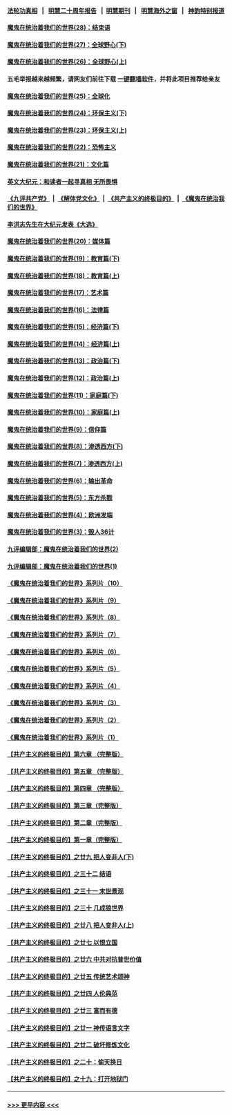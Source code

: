 #### [法轮功真相](https://github.com/gfw-breaker/truth/blob/master/README.md?t=0) &nbsp;&nbsp;|&nbsp;&nbsp; [明慧二十周年报告](https://github.com/gfw-breaker/mh-reports/blob/master/README.md?t=0) &nbsp;&nbsp;|&nbsp;&nbsp;[明慧期刊](https://github.com/gfw-breaker/mh-qikan) &nbsp;&nbsp;|&nbsp;&nbsp; [明慧海外之窗](https://github.com/gfw-breaker/mh-news/blob/master/README.md?t=0) &nbsp;&nbsp;|&nbsp;&nbsp; [神韵特别报道](https://github.com/gfw-breaker/mh-news/blob/master/shenyun.md?t=0)
#### [魔鬼在统治着我们的世界(28)：结束语](../pages/nsc422/n10936246.md?t=06240601) 
#### [魔鬼在统治着我们的世界(27)：全球野心(下)](../pages/nsc422/n10928319.md?t=06240601) 
#### [魔鬼在统治着我们的世界(26)：全球野心(上)](../pages/nsc422/n10900318.md?t=06240601) 
#### 五毛举报越来越频繁，请网友们前往下载 [一键翻墙软件](https://github.com/gfw-breaker/ssr-accounts)，并将此项目推荐给亲友
#### [魔鬼在统治着我们的世界(25)：全球化](../pages/nsc422/n10788205.md?t=06240601) 
#### [魔鬼在统治着我们的世界(24)：环保主义(下)](../pages/nsc422/n10695307.md?t=06240601) 
#### [魔鬼在统治着我们的世界(23)：环保主义(上)](../pages/nsc422/n10688613.md?t=06240601) 
#### [魔鬼在统治着我们的世界(22)：恐怖主义](../pages/nsc422/n10614727.md?t=06240601) 
#### [魔鬼在统治着我们的世界(21)：文化篇](../pages/nsc422/n10597706.md?t=06240601) 
#### [英文大纪元：和读者一起寻真相 无所畏惧](../pages/nsc422/n12542027.md?t=06240601) 
#### [《九评共产党》](https://github.com/begood0513/9ping.md/blob/master/README.md) &nbsp;|&nbsp; [《解体党文化》](../../../../jtdwh.md/blob/master/README.md)  &nbsp;|&nbsp; [《共产主义的终极目的》](../../../../gczydzjmd.md/blob/master/README.md) &nbsp;|&nbsp; [《魔鬼在统治我们的世界》](../../../../mgztzwmdsj.md/blob/master/README.md) 
#### [李洪志先生在大纪元发表《大选》](../pages/nsc422/n12534746.md?t=06240601) 
#### [魔鬼在统治着我们的世界(20)：媒体篇](../pages/nsc422/n10586579.md?t=06240601) 
#### [魔鬼在统治着我们的世界(19)：教育篇(下)](../pages/nsc422/n10564808.md?t=06240601) 
#### [魔鬼在统治着我们的世界(18)：教育篇(上)](../pages/nsc422/n10526970.md?t=06240601) 
#### [魔鬼在统治着我们的世界(17)：艺术篇](../pages/nsc422/n10499093.md?t=06240601) 
#### [魔鬼在统治着我们的世界(16)：法律篇](../pages/nsc422/n10485969.md?t=06240601) 
#### [魔鬼在统治着我们的世界(15)：经济篇(下)](../pages/nsc422/n10469975.md?t=06240601) 
#### [魔鬼在统治着我们的世界(14)：经济篇(上)](../pages/nsc422/n10457370.md?t=06240601) 
#### [魔鬼在统治着我们的世界(13)：政治篇(下)](../pages/nsc422/n10448270.md?t=06240601) 
#### [魔鬼在统治着我们的世界(12)：政治篇(上)](../pages/nsc422/n10444576.md?t=06240601) 
#### [魔鬼在统治着我们的世界(11)：家庭篇(下)](../pages/nsc422/n10440961.md?t=06240601) 
#### [魔鬼在统治着我们的世界(10)：家庭篇(上)](../pages/nsc422/n10435448.md?t=06240601) 
#### [魔鬼在统治着我们的世界(9)：信仰篇](../pages/nsc422/n10432159.md?t=06240601) 
#### [魔鬼在统治着我们的世界(8)：渗透西方(下)](../pages/nsc422/n10429603.md?t=06240601) 
#### [魔鬼在统治着我们的世界(7)：渗透西方(上)](../pages/nsc422/n10426013.md?t=06240601) 
#### [魔鬼在统治着我们的世界(6)：输出革命](../pages/nsc422/n10421536.md?t=06240601) 
#### [魔鬼在统治着我们的世界(5)：东方杀戮](../pages/nsc422/n10417707.md?t=06240601) 
#### [魔鬼在统治着我们的世界(4)：欧洲发端](../pages/nsc422/n10414890.md?t=06240601) 
#### [魔鬼在统治着我们的世界(3)：毁人36计](../pages/nsc422/n10411583.md?t=06240601) 
#### [九评编辑部：魔鬼在统治着我们的世界(2)](../pages/nsc422/n10410036.md?t=06240601) 
#### [九评编辑部：魔鬼在统治着我们的世界(1)](../pages/nsc422/n10406825.md?t=06240601) 
#### [《魔鬼在统治着我们的世界》系列片（10）](../pages/nsc422/n12292670.md?t=06240601) 
#### [《魔鬼在统治着我们的世界》系列片（9）](../pages/nsc422/n12290859.md?t=06240601) 
#### [《魔鬼在统治着我们的世界》系列片（8）](../pages/nsc422/n12287445.md?t=06240601) 
#### [《魔鬼在统治着我们的世界》系列片（7）](../pages/nsc422/n12283425.md?t=06240601) 
#### [《魔鬼在统治着我们的世界》系列片（6）](../pages/nsc422/n12282314.md?t=06240601) 
#### [《魔鬼在统治着我们的世界》系列片（5）](../pages/nsc422/n12281419.md?t=06240601) 
#### [《魔鬼在统治着我们的世界》系列片（4）](../pages/nsc422/n12274024.md?t=06240601) 
#### [《魔鬼在统治着我们的世界》系列片（3）](../pages/nsc422/n12271322.md?t=06240601) 
#### [《魔鬼在统治着我们的世界》系列片（2）](../pages/nsc422/n12269049.md?t=06240601) 
#### [《魔鬼在统治着我们的世界》系列片（1）](../pages/nsc422/n12267575.md?t=06240601) 
#### [【共产主义的终极目的】第六章 （完整版）](../pages/nsc422/n11428913.md?t=06240601) 
#### [【共产主义的终极目的】第五章 （完整版）](../pages/nsc422/n11428912.md?t=06240601) 
#### [【共产主义的终极目的】第四章 （完整版）](../pages/nsc422/n11428907.md?t=06240601) 
#### [【共产主义的终极目的】第三章（完整版）](../pages/nsc422/n11428848.md?t=06240601) 
#### [【共产主义的终极目的】第二章（完整版）](../pages/nsc422/n11428831.md?t=06240601) 
#### [【共产主义的终极目的】第一章（完整版）](../pages/nsc422/n11417651.md?t=06240601) 
#### [【共产主义的终极目的】之廿九 把人变非人(下)](../pages/nsc422/n11344140.md?t=06240601) 
#### [【共产主义的终极目的】之三十二 结语](../pages/nsc422/n11360535.md?t=06240601) 
#### [【共产主义的终极目的】之三十一 末世景观](../pages/nsc422/n11351129.md?t=06240601) 
#### [【共产主义的终极目的】之三十 几成狼世界](../pages/nsc422/n11348280.md?t=06240601) 
#### [【共产主义的终极目的】之廿八 把人变非人(上)](../pages/nsc422/n11340492.md?t=06240601) 
#### [【共产主义的终极目的】之廿七 以恨立国](../pages/nsc422/n11336944.md?t=06240601) 
#### [【共产主义的终极目的】之廿六 中共对抗普世价值](../pages/nsc422/n11324785.md?t=06240601) 
#### [【共产主义的终极目的】之廿五 传统艺术颂神](../pages/nsc422/n11296396.md?t=06240601) 
#### [【共产主义的终极目的】之廿四 人伦典范](../pages/nsc422/n11296397.md?t=06240601) 
#### [【共产主义的终极目的】之廿三 富而有德](../pages/nsc422/n11283598.md?t=06240601) 
#### [【共产主义的终极目的】之廿一 神传语言文字](../pages/nsc422/n11263265.md?t=06240601) 
#### [【共产主义的终极目的】之廿二 破坏修炼文化](../pages/nsc422/n11245728.md?t=06240601) 
#### [【共产主义的终极目的】之二十：偷天换日](../pages/nsc422/n11238846.md?t=06240601) 
#### [【共产主义的终极目的】之十九：打开地狱门](../pages/nsc422/n11206376.md?t=06240601) 

----
#### [ >>> 更早内容 <<< ](../indexes/nsc422-earlier.md)
